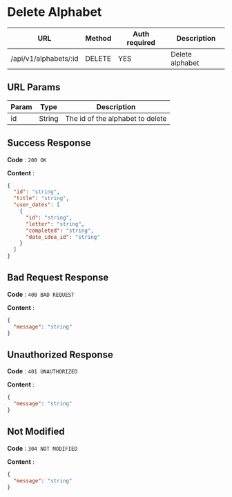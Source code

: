 # Delete Alphabet

| URL                   | Method | Auth required | Description     |
| --------------------- | ------ | ------------- | --------------- |
| /api/v1/alphabets/:id | DELETE | YES           | Delete alphabet |

## URL Params

| Param | Type   | Description                      |
| ----- | ------ | -------------------------------- |
| id    | String | The id of the alphabet to delete |

## Success Response

**Code** : `200 OK`

**Content** :

```json
{
  "id": "string",
  "title": "string",
  "user_dates": [
    {
      "id": "string",
      "letter": "string",
      "completed": "string",
      "date_idea_id": "string"
    }
  ]
}
```

## Bad Request Response

**Code** : `400 BAD REQUEST`

**Content** :

```json
{
  "message": "string"
}
```

## Unauthorized Response

**Code** : `401 UNAUTHORIZED`

**Content** :

```json
{
  "message": "string"
}
```

## Not Modified

**Code** : `304 NOT MODIFIED`

**Content** :

```json
{
  "message": "string"
}
```
